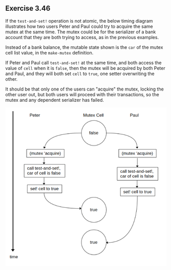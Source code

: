## Exercise 3.46

If the `test-and-set!` operation is not atomic, the below timing diagram illustrates how two users Peter and Paul could try to acquire the same mutex at the same time. The mutex could be for the serializer of a bank account that they are both trying to access, as in the previous examples.

Instead of a bank balance, the mutable state shown is the `car` of the mutex cell list value, in the `make-mutex` definition.

If Peter and Paul call `test-and-set!` at the same time, and both access the value of `cell` when it is `false`, then the mutex will be acquired by both Peter and Paul, and they will both set `cell` to `true`, one setter overwriting the other.

It should be that only one of the users can "acquire" the mutex, locking the other user out, but both users will proceed with their transactions, so the mutex and any dependent serializer has failed.

![Timing diagram showing how mutex can fail with non-atomic `test-and-set!`](img/3-46.png)